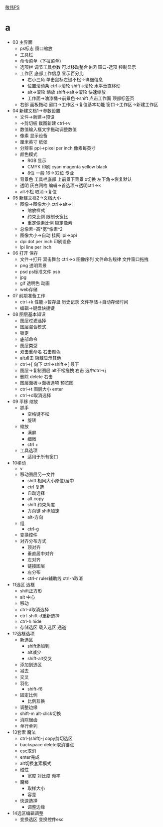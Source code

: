 [敬伟PS](https://www.bilibili.com/video/BV1YW411e7n5)

# a

*   03 主界面
    *   ps标志 窗口缩放
    *   工具栏
    *   命令菜单（下拉菜单）
    *   选项栏 调节工具参数 可以移动整合关闭 窗口-选项 控制显示
    *   工作区 底部工作信息 显示百分比 
        *   右小三角 单击鼠标左键不松->详细信息 
        *   位置滚动条 ctrl->滚轮 shift->滚轮 水平垂直移动 
        *   alt->滚轮 缩放 shift->alt->滚轮 快速缩放 
        *   工作面->油漆桶->前景色->shift 点击工作面 顶部标签页
    *   右部 面板拖动 窗口->工作区->复位基本功能 窗口->工作区->新建工作区
*   04 新建文档1->参数设置
    *   文件->新建->预设
    *   ->剪切板 截图新建 ctrl->v
    *   数值输入框文字拖动调整数值
    *   像素 显示设备
    *   厘米英寸 纸张
    *   分辨率 ppi->pixel per inch 像素每英寸
    *   颜色模式
        *   RGB 显示
        *   CMYK 印刷 cyan magenta yellow black
        *   8位 一般 16->32位 专业
    *   背景色 工具栏底部 上前景下背景 x切换 左下角->恢复默认
    *   透明 灰白网格 编辑->首选项->透明ctrl->k
    *   alt不松 取消->复位
*   05 新建文档2->文档大小
    *   图像->图像大小 ctrl->alt->i
        *   缩放样式
        *   约束比例 限制长宽比
        *   重定像素比例 锁定像素
    *   总像素=高\*宽\*像素^2
    *   图像大小->自动 挂网 lpi->ppi
    *   dpi dot per inch 印刷设备
    *   lpi line per inch
*   06 打开 保存
    *   文件->打开 双击舞台 ctrl->o 图像序列 文件命名规律 文件窗口拖拽
    *   png 透明背景
    *   psd ps标准文件 psb
    *   jpg
    *   gif 透明色 动画
    *   web存储
*   07 前期准备工作
    *   ctrl->k 性能->暂存盘 历史记录 文件存储->自动存储时间
    *   编辑->键盘快捷键
*   08 图层基本知识
    *   图层过滤选择
    *   图层混合模式
    *   锁定
    *   底部命令
    *   图层类型
    *   双击重命名 右击颜色
    *   alt点击 隐藏显示其他
    *   ctrl->\[ 向下 ctrl->shift->\[ 最下
    *   图层->复制图层 alt不松拖拽 右击 选中ctrl->j
    *   删除 delete 右击
    *   图层面板->面板选项 预览图
    *   ctrl->t 图层大小 enter
    *   ctrl->d取消选择
*   09 平移 缩放
    *   抓手
        *   空格键不松
        *   旋转
    *   缩放
        *   满屏
        *   细微
        *   ctrl +
    *   工具选项
        *   适用于所有窗口
*   10移动
    *   v
    *   移动图层另一文件
        *   shift 相同大小原位/居中
        *   ctrl 复选
        *   自动选择
        *   alt copy
        *   shift 约束角度
        *   方向键 shift加速
        *   alt-方向
    *   组
        *   ctrl-g
    *   变换控件
    *   对齐分布方式
        *   顶对齐
        *   垂直居中对齐
        *   左对齐
        *   链接图层
        *   左分布
        *   ctrl-r ruler辅助线 ctrl-h取消
*   11选区 选框
    *   shift正方形
    *   alt 中心
    *   移动
    *   ctrl-d取消选择
    *   ctrl-shift-d重新选择
    *   ctrl-h hide
    *   存储选区 载入选区 通道
*   12选框选项
    *   新选区
        *   shift添加到
        *   alt减少
        *   shift-alt交叉
    *   添加到选区
    *   减去
    *   交叉
    *   羽化
        *   shift-f6
    *   固定比例
        *   比例互换
    *   调整边缘
    *   shift-m alt-click切换
    *   消除锯齿
    *   单行单列
*   13套索 魔法
    *   ctrl-(shift)-j copy剪切选区
    *   backspace delete取消锚点
    *   esc取消
    *   enter完成
    *   alt切换套索模式
    *   磁性
        *   宽度 对比度 频率
    *   魔棒
        *   取样大小
        *   容差
    *   快速选择
        *   调整边缘
*   14选区编辑调整
    *   变换选区 变换控件esc